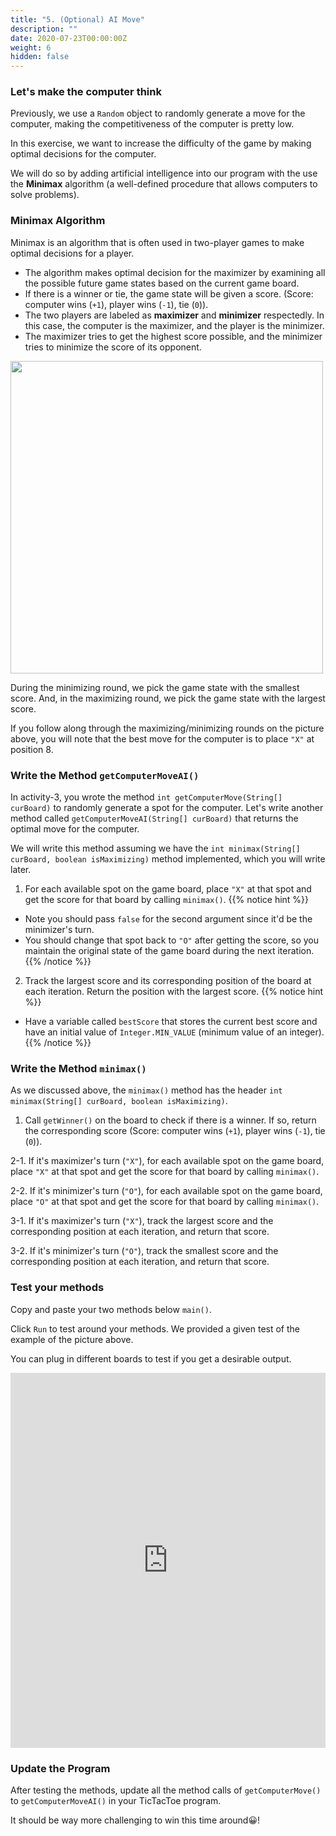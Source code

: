 ```yaml
---
title: "5. (Optional) AI Move"
description: ""
date: 2020-07-23T00:00:00Z
weight: 6
hidden: false
---
```


### Let's make the computer think
Previously, we use a `Random` object to randomly generate a move for the computer, making the competitiveness of the computer is pretty low.

In this exercise, we want to increase the difficulty of the game by making optimal decisions for the computer.

We will do so by adding artificial intelligence into our program with the use the <b>Minimax</b> algorithm (a well-defined procedure that allows computers to solve problems).

### Minimax Algorithm
Minimax is an algorithm that is often used in two-player games to make optimal decisions for a player. 

- The algorithm makes optimal decision for the maximizer by examining all the possible future game states based on the current game board. 
- If there is a winner or tie, the game state will be given a score. (Score: computer wins (`+1`), player wins (`-1`), tie (`0`)).
- The two players are labeled as <b>maximizer</b> and <b>minimizer</b> respectedly. In this case, the computer is the maximizer, and the player is the minimizer. 
- The maximizer tries to get the highest score possible, and the minimizer tries to minimize the score of its opponent. 

<img src="../images/minimax.png" height="500"/> 

During the minimizing round, we pick the game state with the smallest score. And, in the maximizing round, we pick the game state with the largest score.

If you follow along through the maximizing/minimizing rounds on the picture above, you will note that the best move for the computer is to place `"X"` at position 8.

### Write the Method `getComputerMoveAI()`
In activity-3, you wrote the method `int getComputerMove(String[] curBoard)` to randomly generate a spot for the computer. Let's write another method called `getComputerMoveAI(String[] curBoard)` that returns the optimal move for the computer. 

We will write this method assuming we have the `int minimax(String[] curBoard, boolean isMaximizing)` method implemented, which you will write later.

1. For each available spot on the game board, place `"X"` at that spot and get the score for that board by calling `minimax()`. 
{{% notice hint %}}
- Note you should pass `false` for the second argument since it'd be the minimizer's turn.
- You should change that spot back to `"O"` after getting the score, so you maintain the original state of the game board during the next iteration.
{{% /notice %}}

2. Track the largest score and its corresponding position of the board at each iteration. Return the position with the largest score.
{{% notice hint %}}
- Have a variable called `bestScore` that stores the current best score and have an initial value of `Integer.MIN_VALUE` (minimum value of an integer).
{{% /notice %}}

### Write the Method `minimax()`
As we discussed above, the `minimax()` method has the header `int minimax(String[] curBoard, boolean isMaximizing)`.

1. Call `getWinner()` on the board to check if there is a winner. If so, return the corresponding score (Score: computer wins (`+1`), player wins (`-1`), tie (`0`)).

2-1. If it's maximizer's turn (`"X"`), for each available spot on the game board, place `"X"` at that spot and get the score for that board by calling `minimax()`.

2-2. If it's minimizer's turn (`"O"`), for each available spot on the game board, place `"O"` at that spot and get the score for that board by calling `minimax()`.

3-1. If it's maximizer's turn (`"X"`), track the largest score and the corresponding position at each iteration, and return that score.

3-2. If it's minimizer's turn (`"O"`), track the smallest score and the corresponding position at each iteration, and return that score.

### Test your methods
Copy and paste your two methods below `main()`. 

Click `Run` to test around your methods. We provided a given test of the example of the picture above. 

You can plug in different boards to test if you get a desirable output.
<iframe height="600px" width="100%" src="https://repl.it/@nuevofoundation/JavaTicTacToeminimax?lite=true#Winner.java" scrolling="no" frameborder="no" allowtransparency="true" allowfullscreen="true" sandbox="allow-forms allow-pointer-lock allow-popups allow-same-origin allow-scripts allow-modals"></iframe>

### Update the Program
After testing the methods, update all the method calls of `getComputerMove()` to `getComputerMoveAI()` in your TicTacToe program. 

It should be way more challenging to win this time around😀! 